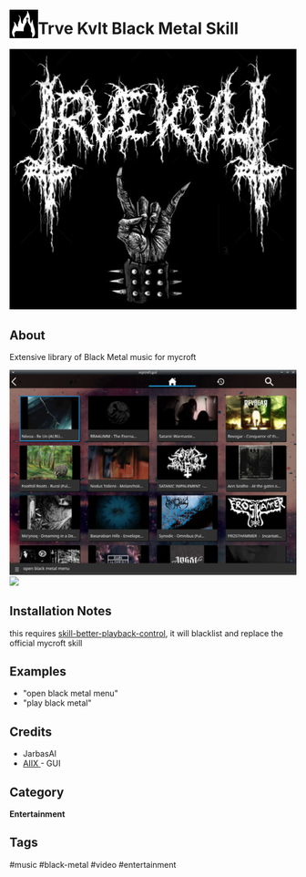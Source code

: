 # <img src='./res/icon/trvekvlt_icon.png' card_color='#40DBB0' width='50' height='50' style='vertical-align:bottom'/>Trve Kvlt Black Metal Skill

![](./res/trvekvlt_logo.png)


## About 

Extensive library of Black Metal music for mycroft

![](gui.png)
![](gui.gif)

## Installation Notes

this requires [skill-better-playback-control](https://github.com/JarbasSkills/skill-better-playback-control), it will blacklist and replace the official mycroft skill

## Examples 

* "open black metal menu"
* "play black metal"

## Credits 
- JarbasAl
- [AIIX ](https://github.com/AIIX/) - GUI


## Category
**Entertainment**

## Tags
#music
#black-metal
#video
#entertainment